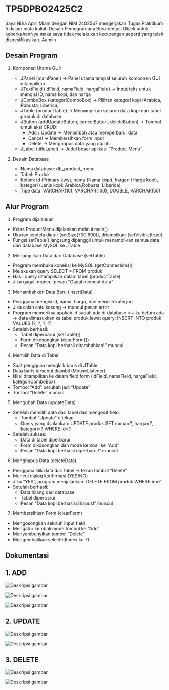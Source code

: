 # TP5DPBO2425C2

Saya Niha April Miani dengan NIM 2402567 mengerjakan Tugas Praktikum 5 dalam mata kuliah Desain Pemogramana Berorientasi Objek untuk keberkahanNya maka saya tidak melakukan kecurangan seperti yang telah dispesifikasikan. Aamiin

## Desain Program ##
1. Komponen Utama GUI:
   - JPanel (mainPanel) → Panel utama tempat seluruh komponen GUI ditampilkan
   - JTextField (idField, namaField, hargaField) → Input teks untuk mengisi ID, nama kopi, dan harga
   - JComboBox (kategoriComboBox) → Pilihan kategori kopi (Arabica, Robusta, Liberica)
   - JTable (productTable) → Menampilkan seluruh data kopi dari tabel produk di database
   - JButton (addUpdateButton, cancelButton, deleteButton) → Tombol untuk aksi CRUD:
      - Add / Update → Menambah atau memperbarui data
      - Cancel → Membersihkan form input
      - Delete → Menghapus data yang dipilih
   - JLabel (titleLabel) → Judul besar aplikasi “Product Menu”

2. Desain Database
   - Nama database: db_product_menu
   - Tabel: Produk
   - Kolom: id (Primary kwy), nama (Nama kopi), hargan (Harga kopi), kategori (Jenis kopi: Arabica,Robusta,       Liberica)
   - Tipe data: VARCHAR(10), VARCHAR(100), DOUBLE, VARCHAR(50)

## Alur Program ##
1. Program dijalankan
- Kelas ProductMenu dijalankan melalui main()
- Ukuran jendela diatur (setSize(700,600)), ditampilkan (setVisible(true))
- Fungsi setTable() langsung dipanggil untuk menampilkan semua data dari database MySQL ke JTable

2. Menampilkan Data dari Database (setTable)
- Program membuka koneksi ke MySQL (getConnection())
- Melakukan query SELECT * FROM produk
- Hasil query ditampilkan dalam tabel (productTable)
- Jika gagal, muncul pesan "Gagal memuat data"

3. Menambahkan Data Baru (insertData)
- Pengguna mengisi id, nama, harga, dan memilih kategori
- Jika salah satu kosong → muncul pesan error
- Program memeriksa apakah id sudah ada di database
= Jika belum ada → data dimasukkan ke tabel produk lewat query:
  INSERT INTO produk VALUES (?, ?, ?, ?)
- Setelah berhasil:
  - Tabel diperbarui (setTable())
  - Form dikosongkan (clearForm())
  - Pesan “Data kopi berhasil ditambahkan!” muncul
 
4. Memilih Data di Tabel
- Saat pengguna mengklik baris di JTable:
- Data baris tersebut diambil (MouseListener)
- Nilai ditampilkan ke dalam field form (idField, namaField, hargaField, kategoriComboBox)
- Tombol “Add” berubah jadi “Update”
- Tombol “Delete” muncul

5. Mengubah Data (updateData)
- Setelah memilih data dari tabel dan mengedit field:
  - Tombol “Update” ditekan
  - Query yang dijalankan:
      UPDATE produk 
      SET nama=?, harga=?, kategori=? 
      WHERE id=?
- Setelah sukses:
  - Data di tabel diperbarui
  - Form dikosongkan dan mode kembali ke “Add”
  - Pesan “Data kopi berhasil diperbarui!” muncul

6. Menghapus Data (deleteData)
- Pengguna klik data dari tabel → tekan tombol “Delete”
- Muncul dialog konfirmasi (YES/NO)
- Jika “YES”, program menjalankan:
    DELETE FROM produk WHERE id=?
- Setelah berhasil:
  - Data hilang dari database
  - Tabel diperbarui
  - Pesan “Data kopi berhasil dihapus!” muncul

7. Membersihkan Form (clearForm)
- Mengosongkan seluruh input field
- Mengatur kembali mode tombol ke “Add”
- Menyembunyikan tombol “Delete”
- Mengembalikan selectedIndex ke -1

## Dokumentasi ##

## 1. ADD ##
![Deskripsi gambar](Dokumentasi/addtp5.1.png)

![Deskripsi gambar](Dokumentasi/addtp5.2.png)

![Deskripsi gambar](Dokumentasi/addtp5.3.png)

## 2. UPDATE ##
![Deskripsi gambar](Dokumentasi/updatetp5.1.png)

![Deskripsi gambar](Dokumentasi/updatetp5.2.png)

## 3. DELETE ##
![Deskripsi gambar](Dokumentasi/deletetp5.png)

![Deskripsi gambar](Dokumentasi/deletetp5.1.png)

